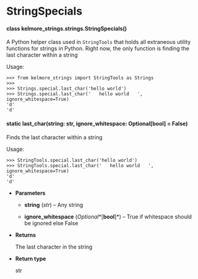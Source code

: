 <!-- kelmore__utils documentation master file, created by
sphinx-quickstart on Sun Sep  1 18:49:11 2019.
You can adapt this file completely to your liking, but it should at least
contain the root `toctree` directive. -->
# StringSpecials


#### class kelmore_strings.strings.StringSpecials()
A Python helper class used in `StringTools`
that holds all extraneous utility functions for strings in Python. Right now, the only
function is finding the last character within a string

Usage:

```
>>> from kelmore_strings import StringTools as Strings
>>>
>>> Strings.special.last_char('hello world')
>>> Strings.special.last_char('   hello world   ', ignore_whitespace=True)
'd'
'd'
```


#### static last_char(string: str, ignore_whitespace: Optional[bool] = False)
Finds the last character within a string

Usage:

```
>>> StringTools.special.last_char('hello world')
>>> StringTools.special.last_char('   hello world   ', ignore_whitespace=True)
'd'
'd'
```


* **Parameters**

    * **string** (*str*) – Any string

    * **ignore_whitespace** (*Optional**[**bool**]*) – True if whitespace should be ignored else False



* **Returns**

    The last character in the string



* **Return type**

    str
